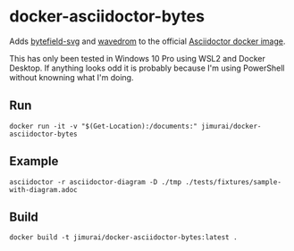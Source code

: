 # docker-asciidoctor-bytes
 Adds [bytefield-svg](https://github.com/asciidoctor/docker-asciidoctor) and [wavedrom](https://github.com/wavedrom/cli) to the official [Asciidoctor docker image](https://github.com/asciidoctor/docker-asciidoctor).

This has only been tested in Windows 10 Pro using WSL2 and Docker Desktop. If anything looks odd it is probably because I'm using PowerShell without knowning what I'm doing.

## Run
```
docker run -it -v "$(Get-Location):/documents:" jimurai/docker-asciidoctor-bytes
```

## Example
```
asciidoctor -r asciidoctor-diagram -D ./tmp ./tests/fixtures/sample-with-diagram.adoc
```

## Build
```
docker build -t jimurai/docker-asciidoctor-bytes:latest .
```